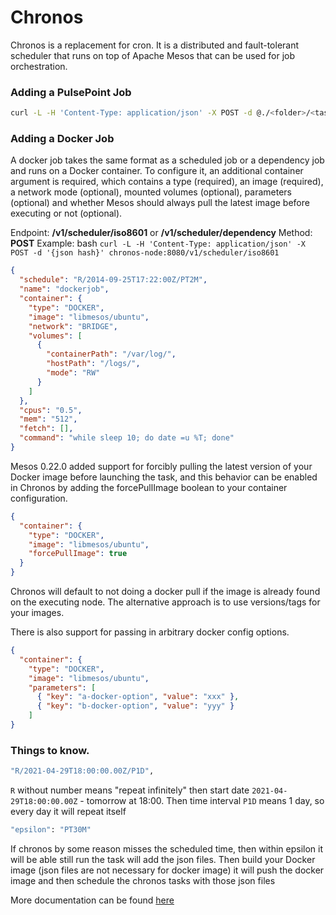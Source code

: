 # Chronos 

Chronos is a replacement for cron. It is a distributed and fault-tolerant scheduler that runs on top of Apache Mesos that can be used for job orchestration.

### Adding a PulsePoint Job

```bash
curl -L -H 'Content-Type: application/json' -X POST -d @./<folder>/<task>.json http://lga-chronos.pulse.prod:4400/scheduler/iso8601
```


### Adding a Docker Job

A docker job takes the same format as a scheduled job or a dependency job and runs on a Docker container. To configure it, an additional container argument is required, which contains a type (required), an image (required), a network mode (optional), mounted volumes (optional), parameters (optional) and whether Mesos should always pull the latest image before executing or not (optional).

Endpoint: **/v1/scheduler/iso8601** or **/v1/scheduler/dependency**
Method: **POST**
Example: bash `curl -L -H 'Content-Type: application/json' -X POST -d '{json hash}' chronos-node:8080/v1/scheduler/iso8601`


```json
{
  "schedule": "R/2014-09-25T17:22:00Z/PT2M",
  "name": "dockerjob",
  "container": {
    "type": "DOCKER",
    "image": "libmesos/ubuntu",
    "network": "BRIDGE",
    "volumes": [
      {
        "containerPath": "/var/log/",
        "hostPath": "/logs/",
        "mode": "RW"
      }
    ]
  },
  "cpus": "0.5",
  "mem": "512",
  "fetch": [],
  "command": "while sleep 10; do date =u %T; done"
}
```

Mesos 0.22.0 added support for forcibly pulling the latest version of your Docker image before launching the task, and this behavior can be enabled in Chronos by adding the forcePullImage boolean to your container configuration.

```json
{
  "container": {
    "type": "DOCKER",
    "image": "libmesos/ubuntu",
    "forcePullImage": true
  }
}
```
Chronos will default to not doing a docker pull if the image is already found on the executing node. The alternative approach is to use versions/tags for your images.

There is also support for passing in arbitrary docker config options.

```json
{
  "container": {
    "type": "DOCKER",
    "image": "libmesos/ubuntu",
    "parameters": [
      { "key": "a-docker-option", "value": "xxx" },
      { "key": "b-docker-option", "value": "yyy" }
    ]
}
```

### Things to know.

```bash
"R/2021-04-29T18:00:00.00Z/P1D",
```

`R` without number means "repeat infinitely" then start date `2021-04-29T18:00:00.00Z` - tomorrow at 18:00. Then time interval `P1D` means 1 day, so every day it will repeat itself

```bash
"epsilon": "PT30M"
```
If chronos by some reason misses the scheduled time, then within epsilon it will be able still run the task will add the json files. Then build your Docker image (json files are not necessary for docker image) it will push the docker image and then schedule the chronos tasks with those json files

More documentation can be found [here](https://mesos.github.io/chronos/docs/api.html#adding-a-docker-job)
